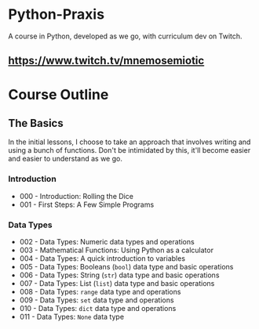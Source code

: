 # Python-Praxis
A course in Python, developed as we go, with curriculum dev on Twitch.



## https://www.twitch.tv/mnemosemiotic


# Course Outline

## The Basics
In the initial lessons, I choose to take an approach that involves writing and using a bunch of functions. Don't be intimidated by this, it'll become easier and easier to understand as we go.

### Introduction
* 000 - Introduction: Rolling the Dice
* 001 - First Steps: A Few Simple Programs

### Data Types
* 002 - Data Types: Numeric data types and operations
* 003 - Mathematical Functions: Using Python as a calculator
* 004 - Data Types: A quick introduction to variables
* 005 - Data Types: Booleans (`bool`) data type and basic operations
* 006 - Data Types: String (`str`) data type and basic operations
* 007 - Data Types: List (`list`) data type and basic operations
* 008 - Data Types: `range` data type and operations
* 009 - Data Types: `set` data type and operations
* 010 - Data Types: `dict` data type and operations
* 011 - Data Types: `None` data type



